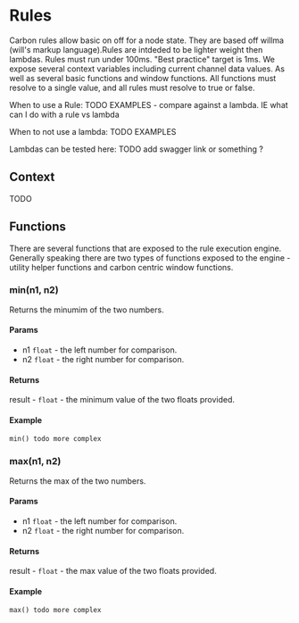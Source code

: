 # Rules

Carbon rules allow basic on off for a node state. They are based off willma (will's markup language).Rules are intdeded to be lighter weight then lambdas. Rules must run under 100ms. "Best practice" target is 1ms. We expose several context variables including current channel data values. As well as several basic functions and window functions. All functions must resolve to a single value, and all rules must resolve to true or false. 

When to use a Rule:
TODO EXAMPLES - compare against a lambda. IE what can I do with a rule vs lambda 

When to not use a lambda:
TODO EXAMPLES

Lambdas can be tested here:
TODO add swagger link or something ?

## Context

TODO

## Functions

There are several functions that are exposed to the rule execution engine. Generally speaking there are two types of functions exposed to the engine - utility helper functions and carbon centric window functions.

### min(n1, n2)

Returns the minumim of the two numbers.

#### Params

- n1 `float` - the left number for comparison.
- n2 `float` - the right number for comparison.

#### Returns

result - `float` - the minimum value of the two floats provided. 

#### Example

```
min() todo more complex
```

### max(n1, n2)

Returns the max of the two numbers.

#### Params

- n1 `float` - the left number for comparison.
- n2 `float` - the right number for comparison.

#### Returns

result - `float` - the max value of the two floats provided. 

#### Example

```
max() todo more complex
```

